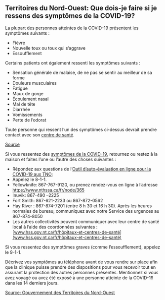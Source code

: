 ## Territoires du Nord-Ouest: Que dois-je faire si je ressens des symptômes de la COVID-19?

La plupart des personnes atteintes de la COVID-19 présentent les symptômes suivants :

- Fièvre
- Nouvelle toux ou toux qui s’aggrave
- Essoufflement

Certains patients ont également ressenti les symptômes suivants :

- Sensation générale de malaise, de ne pas se sentir au meilleur de sa forme
- Douleurs musculaires
- Fatigue
- Maux de gorge
- Écoulement nasal
- Mal de tête
- Diarrhée
- Vomissements
- Perte de l’odorat

Toute personne qui ressent l’un des symptômes ci-dessus devrait prendre contact avec son [centre de santé](https://www.hss.gov.nt.ca/fr/h%C3%B4pitaux-et-centres-de-sant%C3%A9).

[Source](https://www.hss.gov.nt.ca/fr/services/maladie-%C3%A0-coronavirus-covid-19/test-de-d%C3%A9pistage-de-la-covid-19)

Si vous ressentez des [symptômes de la COVID-19](https://www.hss.gov.nt.ca/fr/services/maladie-%C3%A0-coronavirus-covid-19/%C3%A0-propos-de-la-covid-19#quels-sont-les-sympt-mes-de-la-covid-19-), retournez ou restez à la maison et faites l’une ou l’autre des choses suivantes :

- Répondez aux questions de l’[Outil d’auto-évaluation en ligne pour la COVID-19 aux TNO](https://www.hss.gov.nt.ca/fr/services/maladie-%C3%A0-coronavirus-covid-19/outil-d%E2%80%99auto-%C3%A9valuation-en-ligne-pour-la-covid-19-aux-tno);
- Appelez le 8-1-1.
- Yellowknife: 867-767-9120, ou prenez rendez-vous en ligne à l’adresse https://www.nthssa.ca/fr/node/365
- Inuvik: 867-490 –2225
- Fort Smith: 867-621-2233 ou 867-872-0562
- Hay River : 867-874-7201 (entre 8 h 30 et 16 h 30). Après les heures normales de bureau, communiquez avec notre Service des urgences au 867-874-8050
- Les autres collectivités peuvent communiquer avec leur centre de santé local à l’aide des coordonnées suivantes : [www.hss.gov.nt.ca/fr/hôpitaux-et-centres-de-santé](www.hss.gov.nt.ca/fr/hôpitaux-et-centres-de-santé)

Si vous ressentez des symptômes graves (comme l’essoufflement), appelez le 9-1-1.

Décrivez vos symptômes au téléphone avant de vous rendre sur place afin que la clinique puisse prendre des dispositions pour vous recevoir tout en assurant la protection des autres personnes présentes. Mentionnez si vous avez voyagé ou avez été exposé à une personne atteinte de la COVID-19 dans les 14 derniers jours.

[Source: Gouvernement des Territoires du Nord-Ouest](https://www.hss.gov.nt.ca/fr/services/maladie-%C3%A0-coronavirus-covid-19/conseils-aux-r%C3%A9sidents-des-tno)
